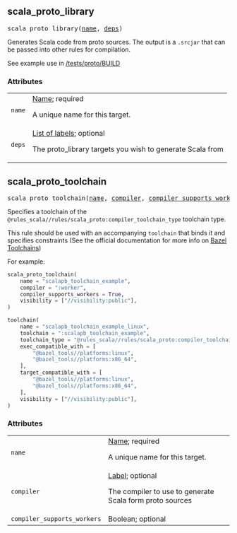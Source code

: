 <!-- Generated with Stardoc: http://skydoc.bazel.build -->

<a name="#scala_proto_library"></a>

## scala_proto_library

<pre>
scala_proto_library(<a href="#scala_proto_library-name">name</a>, <a href="#scala_proto_library-deps">deps</a>)
</pre>


Generates Scala code from proto sources. The output is a `.srcjar` that can be passed into other rules for compilation.

See example use in [/tests/proto/BUILD](/tests/proto/BUILD)


### Attributes

<table class="params-table">
  <colgroup>
    <col class="col-param" />
    <col class="col-description" />
  </colgroup>
  <tbody>
    <tr id="scala_proto_library-name">
      <td><code>name</code></td>
      <td>
        <a href="https://bazel.build/docs/build-ref.html#name">Name</a>; required
        <p>
          A unique name for this target.
        </p>
      </td>
    </tr>
    <tr id="scala_proto_library-deps">
      <td><code>deps</code></td>
      <td>
        <a href="https://bazel.build/docs/build-ref.html#labels">List of labels</a>; optional
        <p>
          The proto_library targets you wish to generate Scala from
        </p>
      </td>
    </tr>
  </tbody>
</table>


<a name="#scala_proto_toolchain"></a>

## scala_proto_toolchain

<pre>
scala_proto_toolchain(<a href="#scala_proto_toolchain-name">name</a>, <a href="#scala_proto_toolchain-compiler">compiler</a>, <a href="#scala_proto_toolchain-compiler_supports_workers">compiler_supports_workers</a>)
</pre>


Specifies a toolchain of the `@rules_scala//rules/scala_proto:compiler_toolchain_type` toolchain type.

This rule should be used with an accompanying `toolchain` that binds it and specifies constraints
(See the official documentation for more info on [Bazel Toolchains](https://docs.bazel.build/versions/master/toolchains.html))

For example:

```python
scala_proto_toolchain(
    name = "scalapb_toolchain_example",
    compiler = ":worker",
    compiler_supports_workers = True,
    visibility = ["//visibility:public"],
)

toolchain(
    name = "scalapb_toolchain_example_linux",
    toolchain = ":scalapb_toolchain_example",
    toolchain_type = "@rules_scala//rules/scala_proto:compiler_toolchain_type",
    exec_compatible_with = [
        "@bazel_tools//platforms:linux",
        "@bazel_tools//platforms:x86_64",
    ],
    target_compatible_with = [
        "@bazel_tools//platforms:linux",
        "@bazel_tools//platforms:x86_64",
    ],
    visibility = ["//visibility:public"],
)
```


### Attributes

<table class="params-table">
  <colgroup>
    <col class="col-param" />
    <col class="col-description" />
  </colgroup>
  <tbody>
    <tr id="scala_proto_toolchain-name">
      <td><code>name</code></td>
      <td>
        <a href="https://bazel.build/docs/build-ref.html#name">Name</a>; required
        <p>
          A unique name for this target.
        </p>
      </td>
    </tr>
    <tr id="scala_proto_toolchain-compiler">
      <td><code>compiler</code></td>
      <td>
        <a href="https://bazel.build/docs/build-ref.html#labels">Label</a>; optional
        <p>
          The compiler to use to generate Scala form proto sources
        </p>
      </td>
    </tr>
    <tr id="scala_proto_toolchain-compiler_supports_workers">
      <td><code>compiler_supports_workers</code></td>
      <td>
        Boolean; optional
      </td>
    </tr>
  </tbody>
</table>


